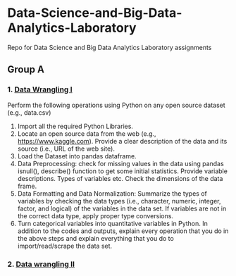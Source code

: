 # Data-Science-and-Big-Data-Analytics-Laboratory
Repo for Data Science and Big Data Analytics Laboratory assignments

## Group A

### 1. [Data Wrangling I](https://github.com/MrNoBody86/Data-Science-and-Big-Data-Analytics-Laboratory/blob/3c48c228184a2b808daad83b0cae8fb794035eb7/A1.ipynb)
Perform the following operations using Python on any open source dataset (e.g., data.csv)
1. Import all the required Python Libraries.
2. Locate an open source data from the web (e.g., https://www.kaggle.com). Provide a clear
 description of the data and its source (i.e., URL of the web site).
3. Load the Dataset into pandas dataframe.
4. Data Preprocessing: check for missing values in the data using pandas isnull(), describe()
function to get some initial statistics. Provide variable descriptions. Types of variables etc.
Check the dimensions of the data frame.
5. Data Formatting and Data Normalization: Summarize the types of variables by checking
the data types (i.e., character, numeric, integer, factor, and logical) of the variables in the
data set. If variables are not in the correct data type, apply proper type conversions.
6. Turn categorical variables into quantitative variables in Python.
In addition to the codes and outputs, explain every operation that you do in the above steps and
explain everything that you do to import/read/scrape the data set.

### 2. [Data wrangling II]()
